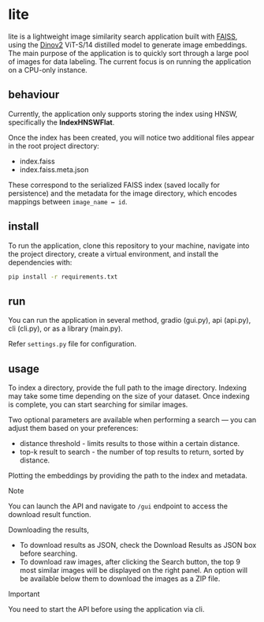 # lite

lite is a lightweight image similarity search application built with [FAISS](https://github.com/facebookresearch/faiss), using the [Dinov2](https://github.com/facebookresearch/dinov2) ViT-S/14 distilled model to generate image embeddings. The main purpose of the application is to quickly sort through a large pool of images for data labeling. The current focus is on running the application on a CPU-only instance.

## behaviour

Currently, the application only supports storing the index using HNSW, specifically the **IndexHNSWFlat**.

Once the index has been created, you will notice two additional files appear in the root project directory:

- index.faiss
- index.faiss.meta.json

These correspond to the serialized FAISS index (saved locally for persistence) and the metadata for the image directory, which encodes mappings between `image_name ↔ id`.

## install

To run the application, clone this repository to your machine, navigate into the project directory, create a virtual environment, and install the dependencies with:

```bash
pip install -r requirements.txt
```

## run

You can run the application in several method, gradio (gui.py), api (api.py), cli (cli.py), or as a library (main.py).

Refer `settings.py` file for configuration.

## usage

To index a directory, provide the full path to the image directory. Indexing may take some time depending on the size of your dataset. Once indexing is complete, you can start searching for similar images.

Two optional parameters are available when performing a search — you can adjust them based on your preferences:

- distance threshold - limits results to those within a certain distance.
- top-k result to search - the number of top results to return, sorted by distance.

Plotting the embeddings by providing the path to the index and metadata.

> [!NOTE]  
> You can launch the API and navigate to `/gui` endpoint to access the download result function.

Downloading the results,

- To download results as JSON, check the Download Results as JSON box before searching.
- To download raw images, after clicking the Search button, the top 9 most similar images will be displayed on the right panel. An option will be available below them to download the images as a ZIP file.

> [!IMPORTANT]  
> You need to start the API before using the application via cli.
